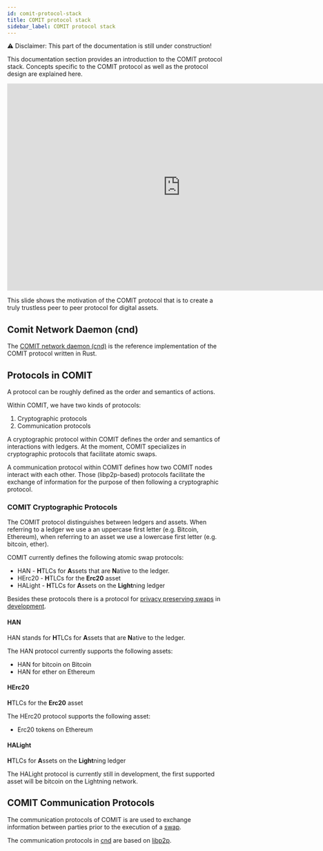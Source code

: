 ```yaml
---
id: comit-protocol-stack
title: COMIT protocol stack
sidebar_label: COMIT protocol stack
---
```


⚠️ Disclaimer: This part of the documentation is still under construction!

This documentation section provides an introduction to the COMIT protocol stack.
Concepts specific to the COMIT protocol as well as the protocol design are explained here.

<iframe 
    src="https://docs.google.com/presentation/d/e/2PACX-1vTT1qo6e8itnm76HFFCiM0zs2jBBgQ7hvwSqM91FgCePh9TyoO6gGkRhWgZXxBRIQDcjMZ2B7NZifr8/embed?start=false&loop=false&delayms=3000"
    frameborder="0"
    width="801"
    height="480"
    allowfullscreen="true"
    mozallowfullscreen="true"
    webkitallowfullscreen="true">
</iframe>

This slide shows the motivation of the COMIT protocol that is to create a truly trustless peer to peer protocol for digital assets.

## Comit Network Daemon (cnd)

The [COMIT network daemon (cnd)](https://github.com/comit-network/comit-rs/) is the reference implementation of the COMIT protocol written in Rust.

## Protocols in COMIT

A protocol can be roughly defined as the order and semantics of actions.

Within COMIT, we have two kinds of protocols:

1. Cryptographic protocols
1. Communication protocols

A cryptographic protocol within COMIT defines the order and semantics of interactions with ledgers.
At the moment, COMIT specializes in cryptographic protocols that facilitate atomic swaps.

A communication protocol within COMIT defines how two COMIT nodes interact with each other.
Those (libp2p-based) protocols facilitate the exchange of information for the purpose of then following a cryptographic protocol.

### COMIT Cryptographic Protocols

The COMIT protocol distinguishes between ledgers and assets.
When referring to a ledger we use a an uppercase first letter (e.g. Bitcoin, Ethereum), when referring to an asset we use a lowercase first letter (e.g. bitcoin, ether).

COMIT currently defines the following atomic swap protocols:

* HAN - **H**TLCs for **A**ssets that are **N**ative to the ledger.
* HErc20 - **H**TLCs for the **Erc20** asset
* HALight - **H**TLCs for **A**ssets on the **Light**ning ledger

Besides these protocols there is a protocol for [privacy preserving swaps](../core-concepts/privacy-preserving-swap.md) in [development](https://github.com/comit-network/grin-btc-poc). 

#### HAN

HAN stands for **H**TLCs for **A**ssets that are **N**ative to the ledger.

The HAN protocol currently supports the following assets:

* HAN for bitcoin on Bitcoin
* HAN for ether on Ethereum

#### HErc20

**H**TLCs for the **Erc20** asset

The HErc20 protocol supports the following asset:

* Erc20 tokens on Ethereum

#### HALight

**H**TLCs for **A**ssets on the **Light**ning ledger

The HALight protocol is currently still in development, the first supported asset will be bitcoin on the Lightning network.

## COMIT Communication Protocols

The communication protocols of COMIT is are used to exchange information between parties prior to the execution of a [swap](../core-concepts/atomic-swap-htlc.md).

The communication protocols in [cnd](#comit-network-daemon-cnd) are based on [libp2p](https://libp2p.io/).
